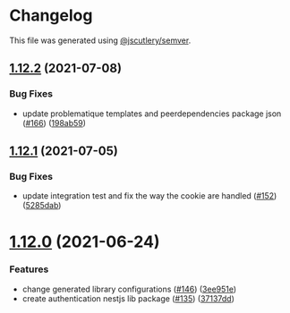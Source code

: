 # Changelog

This file was generated using [@jscutlery/semver](https://github.com/jscutlery/semver).

## [1.12.2](https://github.com/tractr/stack/compare/nestjs-authentication-1.12.1...nestjs-authentication-1.12.2) (2021-07-08)


### Bug Fixes

* update problematique templates and peerdependencies package json ([#166](https://github.com/tractr/stack/issues/166)) ([198ab59](https://github.com/tractr/stack/commit/198ab592bd7e73640b583ca38c61f88e4db432f6))



## [1.12.1](https://github.com/tractr/stack/compare/nestjs-authentication-1.12.0...nestjs-authentication-1.12.1) (2021-07-05)


### Bug Fixes

* update integration test and fix the way the cookie are handled ([#152](https://github.com/tractr/stack/issues/152)) ([5285dab](https://github.com/tractr/stack/commit/5285dab9feb04cbe70e3e5eaf48d003f8513ce02))



# [1.12.0](https://github.com/tractr/stack/compare/nestjs-authentication-1.11.1...nestjs-authentication-1.12.0) (2021-06-24)

### Features

- change generated library configurations
  ([#146](https://github.com/tractr/stack/issues/146))
  ([3ee951e](https://github.com/tractr/stack/commit/3ee951e998b6e7d4bcbf9f66d4216ce155958cea))
- create authentication nestjs lib package
  ([#135](https://github.com/tractr/stack/issues/135))
  ([37137dd](https://github.com/tractr/stack/commit/37137ddbab63e4aa8b3cac270d4564c722fed5ba))
